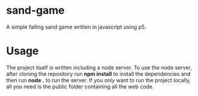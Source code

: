 # sand-game
A simple falling sand game written in javascript using p5.

# Usage
The project itself is written including a node server. To use the node server, after cloning the repository run **npm install** to install the dependencies and then run **node .** to run the server. If you only want to run the project locally, all you need is the public folder containing all the web code.
